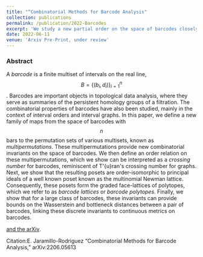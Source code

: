 ```yaml
---
title: "“Combinatorial Methods for Barcode Analysis"
collection: publications
permalink: /publication/2022-Barcodes
excerpt: 'We study a new partial order on the space of barcodes closely related to the permutahedron. The resulting poset has connections to continuous metrics on barcodes such as the bottleneck and Wasserstein distances.'
date: 2022-06-11
venue: 'Arxiv Pre-Print, under review'
---
```

### Abstract

A _barcode_ is a finite multiset of intervals on the real line, $$B = \{ (b_i, d_i)\}_{i=1}^n$$.
    Barcodes are important objects in topological data analysis, where they serve as summaries of the persistent homology groups of a filtration.
    The combinatorial properties of barcodes have also been studied, mainly in the context of interval orders and interval graphs.
    In this paper, we define a new family of maps from the space of barcodes with $$n$$ bars to the permutation sets of various multisets, known as _multipermutations_. These multipermutations provide new combinatorial invariants on the space of barcodes. We then define an order relation on these multipermutations, which we show can be interpreted as a _crossing number_ for barcodes, reminiscent of T\'{u}ran's crossing number for graphs.
    Next, we show that the resulting posets are order-isomorphic to principal ideals of a well known poset known as the multinomial Newman lattice. Consequently, these posets form the graded face-lattices of polytopes, which we refer to as _barcode lattices_ or _barcode polytopes_. Finally, we show that for a large class of barcodes, these invariants can provide bounds on the Wasserstein and bottleneck distances between a pair of barcodes, linking these discrete invariants to continuous metrics on barcodes.

[and the arXiv](https://arxiv.org/abs/2206.05613).

Citation:E. Jaramillo-Rodriguez “Combinatorial Methods for Barcode Analysis,” arXiv:2206.05613
